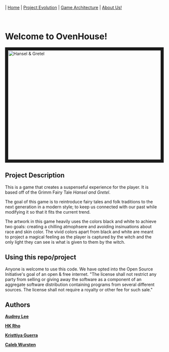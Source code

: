 | [Home](index.md) 	| [Project Evolution](ProjectEvolution.md)  | [Game Architecture](GameArchitecture.md) | [About Us!](AboutUs.md)


&nbsp;
&nbsp;

# Welcome to OvenHouse!

<a href="https://www.youtube.com/watch?v=8nnrd6bYsGE&t=1s
" target="_blank"><img src="https://i.ibb.co/n3xKMHy/Screen-Shot-2019-05-06-at-8-36-08-PM.png" 
alt="Hansel & Gretel" width="540" height="360" border="10" /></a>
## Project Description 

This is a game that creates a suspenseful experience for the player. It is based off of the Grimm Fairy Tale *Hansel and Gretel*.

The goal of this game is to reintroduce fairy tales and folk traditions to the next generation in a modern style; to keep us connected with our past while modifying it so that it fits the current trend.

[//]: # (TODO: one sentence about the design decisions/artwork that we made)
The artwork in this game heavily uses the colors black and white to achieve two goals: creating a chilling atmophsere and avoiding insinuations about race and skin color. The vivid colors apart from black and white are meant to project a magical feeling as the player is captured by the witch and the only light they can see is what is given to them by the witch.

## Using this repo/project

Anyone is welcome to use this code. We have opted into the Open Source Initiative's goal of an open & free internet. 
"The license shall not restrict any party from selling or giving away the software as a component of an aggregate software distribution containing programs from several different sources. The license shall not require a royalty or other fee for such sale."


## Authors
[**Audrey Lee**](https://github.com/Audrey-Lee88)

[**HK Rho**](https://github.com/hkRho)

[**Kristtiya Guerra**](https://github.com/Kristtiya)

[**Caleb Wursten**](https://github.com/calebwursten)
